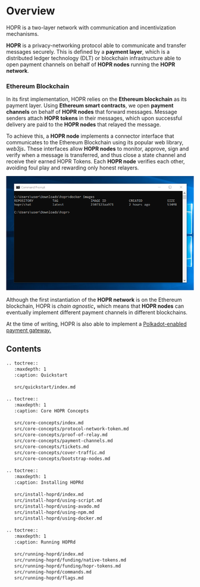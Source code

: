 # Overview

HOPR is a two-layer network with communication and incentivization mechanisms.

**HOPR** is a privacy-networking protocol able to communicate and transfer messages securely. This is defined by a **payment layer**, which is a distributed ledger technology \(DLT\) or blockchain infrastructure able to open payment channels on behalf of **HOPR nodes** running the **HOPR network**.

### Ethereum Blockchain

In its first implementation, HOPR relies on the **Ethereum blockchain** as its payment layer. Using **Ethereum smart contracts**, we open **payment channels** on behalf of **HOPR nodes** that forward messages. Message senders attach **HOPR** **tokens** in their messages, which upon successful delivery are paid to the **HOPR nodes** that relayed the message.

To achieve this, a **HOPR node** implements a connector interface that communicates to the Ethereum Blockchain using its popular web library, _web3js_**.** These interfaces allow **HOPR nodes** to monitor, approve, sign and verify when a message is transferred, and thus close a state channel and receive their earned HOPR Tokens. Each **HOPR node** verifies each other, avoiding foul play and rewarding only honest relayers.

![HOPR Protocol Ethereum Blockchain connector architecture](./images/image.png)

Although the first instantiation of the **HOPR network** is on the Ethereum blockchain, HOPR is _chain agnostic_**,** which means that **HOPR nodes** can eventually implement different payment channels in different blockchains.

At the time of writing, HOPR is also able to implement a [Polkadot-enabled payment gateway.](https://github.com/hoprnet/hopr-polkadot)

## Contents

```eval_rst
.. toctree::
   :maxdepth: 1
   :caption: Quickstart

   src/quickstart/index.md

.. toctree::
   :maxdepth: 1
   :caption: Core HOPR Concepts

   src/core-concepts/index.md
   src/core-concepts/protocol-network-token.md
   src/core-concepts/proof-of-relay.md
   src/core-concepts/payment-channels.md
   src/core-concepts/tickets.md
   src/core-concepts/cover-traffic.md
   src/core-concepts/bootstrap-nodes.md

.. toctree::
   :maxdepth: 1
   :caption: Installing HOPRd

   src/install-hoprd/index.md
   src/install-hoprd/using-script.md
   src/install-hoprd/using-avado.md
   src/install-hoprd/using-npm.md
   src/install-hoprd/using-docker.md

.. toctree::
   :maxdepth: 1
   :caption: Running HOPRd

   src/running-hoprd/index.md
   src/running-hoprd/funding/native-tokens.md
   src/running-hoprd/funding/hopr-tokens.md
   src/running-hoprd/commands.md
   src/running-hoprd/flags.md
```
